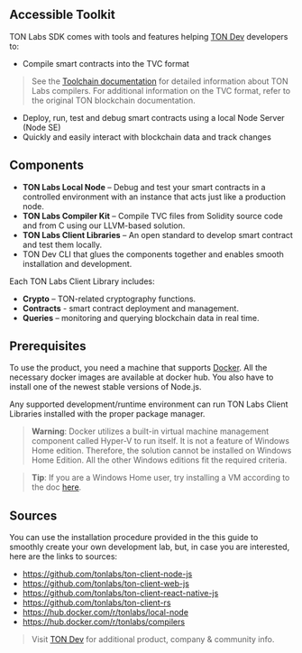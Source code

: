 ## **Accessible Toolkit**

TON Labs SDK comes with tools and features helping [TON Dev](https://ton.dev/) developers to:

- Compile smart contracts into the TVC format

> See the [Toolchain documentation](https://docs.ton.dev/86757ecb2/p/09bb3d) for detailed information about TON Labs compilers. For additional information on the TVC format, refer to the original TON blockchain documentation. 

- Deploy, run, test and debug smart contracts using a local Node Server (Node SE)
- Quickly and easily interact with blockchain data and track changes

## **Components**

- **TON Labs Local Node** – Debug and test your smart contracts in a controlled environment with an instance that acts just like a production node.
- **TON Labs Compiler Kit** – Compile TVC files from Solidity source code and from C using our LLVM-based solution. 
- **TON Labs Client Libraries** – An open standard to develop smart contract and test them locally.
- TON Dev CLI that glues the components together and enables smooth installation and development. 

Each TON Labs Client Library includes:

- **Crypto** – TON-related cryptography functions.
- **Contracts** - smart contract deployment and management.
- **Queries** – monitoring and querying blockchain data in real time.

## Prerequisites 

To use the product, you need a machine that supports [Docker](https://docs.docker.com/compose/install/). All the necessary docker images are available at docker hub. You also have to install one of the newest stable versions of Node.js. 

Any supported development/runtime environment can run TON Labs Client Libraries installed with the proper package manager.

> **Warning**: Docker utilizes a built-in virtual machine management component called Hyper-V to run itself. It is not a feature of Windows Home edition. Therefore, the solution cannot be installed on Windows Home Edition. All the other Windows editions fit the required criteria. 

> **Tip**: If you are a Windows Home user, try installing a VM according to the doc [here](https://docs.ton.dev/86757ecb2/p/69f25e).

## Sources

You can use the installation procedure provided in the this guide to smoothly create your own development lab, but, in case you are interested, here are the links to sources:

- <https://github.com/tonlabs/ton-client-node-js>
- <https://github.com/tonlabs/ton-client-web-js>
- <https://github.com/tonlabs/ton-client-react-native-js>
- <https://github.com/tonlabs/ton-client-rs>
- <https://hub.docker.com/r/tonlabs/local-node>
- <https://hub.docker.com/r/tonlabs/compilers>



> Visit [TON Dev](https://ton.dev/) for additional product, company & community info.


  